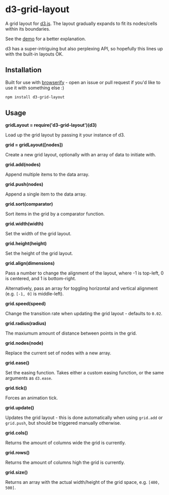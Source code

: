 # d3-grid-layout #

A grid layout for [d3.js](http://d3js.org/). The layout gradually expands to
fit its nodes/cells within its boundaries.

See the [demo](http://hughsk.github.com/d3-grid-layout/) for a better
explanation.

d3 has a super-intriguing but also perplexing API, so hopefully this lines up
with the built-in layouts OK.

## Installation ##

Built for use with [browserify](http://browserify.org/) - open an issue or pull
request if you'd like to use it with something else :)

``` bash
npm install d3-grid-layout
```

## Usage ##

**gridLayout = require('d3-grid-layout')(d3)**

Load up the grid layout by passing it your instance of d3.

**grid = gridLayout([nodes])**

Create a new grid layout, optionally with an array of data to initiate with.

**grid.add(nodes)**

Append multiple items to the data array.

**grid.push(nodes)**

Append a single item to the data array.

**grid.sort(comparator)**

Sort items in the grid by a comparator function.

**grid.width(width)**

Set the width of the grid layout.

**grid.height(height)**

Set the height of the grid layout.

**grid.align(dimensions)**

Pass a number to change the alignment of the layout, where -1 is top-left, 0 is
centered, and 1 is bottom-right.

Alternatively, pass an array for toggling horizontal and vertical alignment
(e.g. `[-1, 0]` is middle-left).

**grid.speed(speed)**

Change the transition rate when updating the grid layout - defaults to `0.02`.

**grid.radius(radius)**

The maxiumum amount of distance between points in the grid.

**grid.nodes(node)**

Replace the current set of nodes with a new array.

**grid.ease()**

Set the easing function. Takes either a custom easing function, or the same
arguments as `d3.ease`.

**grid.tick()**

Forces an animation tick.

**grid.update()**

Updates the grid layout - this is done automatically when using `grid.add` or
`grid.push`, but should be triggered manually otherwise.

**grid.cols()**

Returns the amount of columns wide the grid is currently.

**grid.rows()**

Returns the amount of columns high the grid is currently.

**grid.size()**

Returns an array with the actual width/height of the grid space, e.g.
`[400, 500]`.
